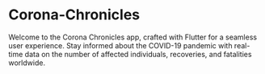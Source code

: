 # Corona-Chronicles
Welcome to the Corona Chronicles app, crafted with Flutter for a seamless user experience. Stay informed about the COVID-19 pandemic with real-time data on the number of affected individuals, recoveries, and fatalities worldwide.

